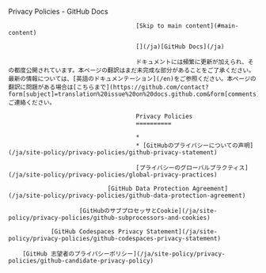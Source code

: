 Privacy Policies - GitHub Docs

                                        [Skip to main content](#main-content)

                                        [](/ja)[GitHub Docs](/ja)

                                        ドキュメントには頻繁に更新が加えられ、その都度公開されています。本ページの翻訳はまだ未完成な部分があることをご了承ください。最新の情報については、[英語のドキュメンテーション](/en)をご参照ください。本ページの翻訳に問題がある場合は[こちらまで](https://github.com/contact?form[subject]=translation%20issue%20on%20docs.github.com&form[comments]=)ご連絡ください。

                                        Privacy Policies
                                        ==========

                                        *
                                        * [GitHubのプライバシーについての声明](/ja/site-policy/privacy-policies/github-privacy-statement)

                                        [プライバシーのグローバルプラクティス](/ja/site-policy/privacy-policies/global-privacy-practices)

                                [GitHub Data Protection Agreement](/ja/site-policy/privacy-policies/github-data-protection-agreement)

                        [GitHubのサブプロセッサとCookie](/ja/site-policy/privacy-policies/github-subprocessors-and-cookies)

                [GitHub Codespaces Privacy Statement](/ja/site-policy/privacy-policies/github-codespaces-privacy-statement)

        [GitHub 志望者のプライバシーポリシー](/ja/site-policy/privacy-policies/github-candidate-privacy-policy)
